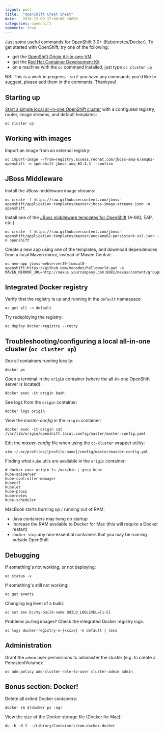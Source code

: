 ```yaml
---
layout: post
title:  "OpenShift Cheat Sheet"
date:   2016-12-09 17:00:00 +0000
categories: openshift
comments: true
---
```


Just some useful commands for [OpenShift][os] 3.0+ (Kubernetes/Docker). To get started with OpenShift, try one of the following:

- get the [OpenShift Origin All-in-one-VM][originvm]
- get the [Red Hat Container Development Kit][cdk]
- on a machine with the `oc` command installed, just type `oc cluster up`

NB: This is a work in progress - so if you have any commands you'd like to suggest, please add them in the comments. Thankyou!

## Starting up

[Start a simple local all-in-one OpenShift cluster][clusterup] with a configured registry, router, image streams, and default templates:

    oc cluster up

## Working with images

Import an image from an external registry:

    oc import-image --from=registry.access.redhat.com/jboss-amq-6/amq62-openshift -n openshift jboss-amq-62:1.3 --confirm

## JBoss Middleware

Install the JBoss middleware image streams:

    oc create -f https://raw.githubusercontent.com/jboss-openshift/application-templates/master/jboss-image-streams.json -n openshift

Install one of the [JBoss middleware templates for OpenShift][jbosstpl] (A-MQ, EAP, etc.)

    oc create -f https://raw.githubusercontent.com/jboss-openshift/application-templates/master/amq/amq62-persistent-ssl.json -n openshift

Create a new app using one of the templates, and download dependencies from a local Maven mirror, instead of Maven Central:

    oc new-app jboss-webserver30-tomcat8-openshift~https://github.com/monodot/helloworld-gwt -e MAVEN_MIRROR_URL=http://nexus.yourcompany.com:8081/nexus/content/groups/public/

## Integrated Docker registry

Verify that the registry is up and running in the `default` namespace:

    oc get all -n default

Try redeploying the registry:

    oc deploy docker-registry --retry

## Troubleshooting/configuring a local all-in-one cluster (`oc cluster up`)

See all containers running locally:

    docker ps

Open a terminal in the `origin` container (where the all-in-one OpenShift server is located):

    docker exec -it origin bash

See logs from the `origin` container:

    docker logs origin

View the _master-config_ in the `origin` container:

    docker exec -it origin cat /var/lib/origin/openshift.local.config/master/master-config.yaml

Edit the _master-config_ file when using the `oc-cluster` wrapper utility:

    vim ~/.oc/profiles/[profile-name]/config/master/master-config.yml

Finding what `kube` utils are available in the `origin` container:

    # docker exec origin ls /usr/bin | grep kube
    kube-apiserver
    kube-controller-manager
    kubectl
    kubelet
    kube-proxy
    kubernetes
    kube-scheduler

MacBook starts burning up / running out of RAM:

- Java containers may hang on startup
- Increase the RAM available to Docker for Mac (this will require a Docker restart)
- `docker stop` any non-essential containers that you may be running _outside_ OpenShift

## Debugging

If something's not working, or not deploying:

    oc status -v

If something's still not working:

    oc get events

Changing log level of a build:

    oc set env bc/my-build-name BUILD_LOGLEVEL=[1-5]

Problems pulling images? Check the integrated Docker registry logs:

    oc logs docker-registry-n-{xxxxx} -n default | less

## Administration

Grant the `admin` user permissions to administer the cluster (e.g. to create a PersistentVolume):

    oc adm policy add-cluster-role-to-user cluster-admin admin

## Bonus section: Docker!

Delete all exited Docker containers:

    docker rm $(docker ps -aq)

View the size of the Docker storage file (Docker for Mac):

    du -h -d 1  ~/Library/Containers/com.docker.docker

[os]: https://www.openshift.org/
[cdk]: https://developers.redhat.com/products/cdk/overview/
[originvm]: https://www.openshift.org/vm/
[clusterup]: https://github.com/openshift/origin/blob/master/docs/cluster_up_down.md
[jbosstpl]: https://github.com/jboss-openshift/application-templates

